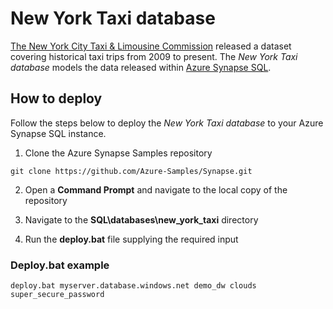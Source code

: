 # New York Taxi database
[The New York City Taxi & Limousine Commission](https://www1.nyc.gov/site/tlc/index.page) released a dataset covering historical taxi trips from 2009 to present. The *New York Taxi database* models the data released within [Azure Synapse SQL](http://azure.com/synapse).

## How to deploy
Follow the steps below to deploy the *New York Taxi database* to your Azure Synapse SQL instance.

1. Clone the Azure Synapse Samples repository

`git clone https://github.com/Azure-Samples/Synapse.git`

2. Open a **Command Prompt** and navigate to the local copy of the repository

3. Navigate to the **SQL\databases\new_york_taxi** directory

4. Run the **deploy.bat** file supplying the required input


### Deploy.bat example
`
deploy.bat myserver.database.windows.net demo_dw clouds super_secure_password
`